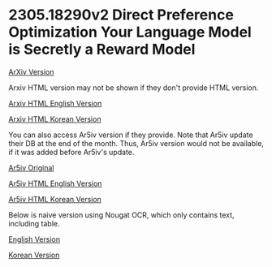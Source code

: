 # 2305.18290v2 Direct Preference Optimization Your Language Model is Secretly a Reward Model

[ArXiv Version](https://arxiv.org/abs/2305.18290v2)

Arxiv HTML version may not be shown if they don't provide HTML version.

[Arxiv HTML English Version](https://raw.githack.com/kh-kim/arxiv-translator/master/papers/2305.18290v2/paper.raw.en.html)

[Arxiv HTML Korean Version](https://raw.githack.com/kh-kim/arxiv-translator/master/papers/2305.18290v2/paper.raw.ko.html)

You can also access Ar5iv version if they provide.
Note that Ar5iv update their DB at the end of the month.
Thus, Ar5iv version would not be available, if it was added before Ar5iv's update.

[Ar5iv Original](https://ar5iv.org/abs/2305.18290v2)

[Ar5iv HTML English Version](https://raw.githack.com/kh-kim/arxiv-translator/master/papers/2305.18290v2/paper.ar5iv.en.html)

[Ar5iv HTML Korean Version](https://raw.githack.com/kh-kim/arxiv-translator/master/papers/2305.18290v2/paper.ar5iv.ko.html)

Below is naive version using Nougat OCR, which only contains text, including table.

[English Version](https://raw.githack.com/kh-kim/arxiv-translator/master/papers/2305.18290v2/paper.en.html)

[Korean Version](https://raw.githack.com/kh-kim/arxiv-translator/master/papers/2305.18290v2/paper.ko.html)